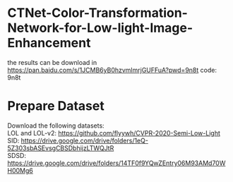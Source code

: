 # CTNet-Color-Transformation-Network-for-Low-light-Image-Enhancement

the results can be download in 
https://pan.baidu.com/s/1JCMB6yB0hzvmlmrjGUFFuA?pwd=9n8t
code: 9n8t 

# Prepare Dataset
Download the following datasets:  
LOL and LOL-v2: https://github.com/flyywh/CVPR-2020-Semi-Low-Light  
SID: https://drive.google.com/drive/folders/1eQ-5Z303sbASEvsgCBSDbhijzLTWQJtR  
SDSD: https://drive.google.com/drive/folders/14TF0f9YQwZEntry06M93AMd70WH00Mg6

